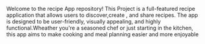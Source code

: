 Welcome to the recipe App repository! This Project is a full-featured recipe application that allows users to discover,create , and share recipes. The app is designed to be user-friendly, visually appealing, and highly functional.Wheather you're a seasoned chef or just starting in the kitchen, this app aims to make cooking and meal planning easier and more enjoyable
